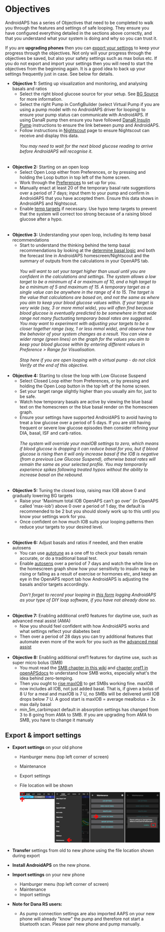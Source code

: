 # Objectives

AndroidAPS has a series of Objectives that need to be completed to walk you through the features and settings of safe looping.  They ensure you have configured everything detailed in the sections above correctly, and that you understand what your system is doing and why so you can trust it.

If you are <b>upgrading phones</b> then you can [export your settings](../Usage/Objectives.md#export-import-settings) to keep your progress through the objectives. Not only will your progress through the objectives be saved, but also your safety settings such as max bolus etc.  If you do not export and import your settings then you will need to start the objectives from the beginning again.  It is a good idea to back up your settings frequently just in case. See below for details.
 
* **Objective 1:** Setting up visualization and monitoring, and analysing basals and ratios
  * Select the right blood glucose source for your setup.  See [BG Source](../Configuration/BG-Source.md) for more information.
  * Select the right Pump in ConfigBuilder (select Virtual Pump if you are using a pump model with no AndroidAPS driver for looping) to ensure your pump status can communicate with AndroidAPS.  If using DanaR pump then ensure you have followed [DanaR Insulin Pump](../Configuration/DanaR-Insulin-Pump.md) instructions to ensure the link between pump and AndroidAPS.
  * Follow instructions in [Nightscout](../Installing-AndroidAPS/Nightscout.md) page to ensure Nightscout can receive and display this data.
<br>&nbsp;<br>_You may need to wait for the next blood glucose reading to arrive before AndroidAPS will recognise it._
<br>&nbsp;<br> 
* **Objective 2:** Starting on an open loop
  * Select Open Loop either from Preferences, or by pressing and holding the Loop button in top left of the home screen.
  * Work through the [Preferences](../Configuration/Preferences.md) to set up for you.
  * Manually enact at least 20 of the temporary basal rate suggestions over a period of 7 days; input them to your pump and confirm in AndroidAPS that you have accepted them.  Ensure this data shows in AndroidAPS and Nightscout.
  * Enable [temp targets](../Usage/temptarget.html) if necessary. Use hypo temp targets to prevent that the system will correct too strong because of a raising blood glucose after a hypo. 
<br>&nbsp;<br> 
* **Objective 3:** Understanding your open loop, including its temp basal recommendations
  * Start to understand the thinking behind the temp basal recommendations by looking at the [determine basal logic](https://openaps.readthedocs.io/en/latest/docs/While%20You%20Wait%20For%20Gear/Understand-determine-basal.html) and both the forecast line in AndroidAPS homescreen/Nightscout and the summary of outputs from the calculations in your OpenAPS tab.
  <br>&nbsp;<br>_You will want to set your target higher than usual until you are confident in the calculations and settings.  The system allows a low target to be a minimum of 4 or maximum of 10, and a high target to be a minimum of 5 and maximum of 15.  A temporary target as a single value can be anywhere in the range of 4 to 15.  The target is the value that calculations are based on, and not the same as where you aim to keep your blood glucose values within.  If your target is very wide (say, 3 or more mmol wide), you will often find because blood glucose is eventually predicted to be somewhere in that wide range not many fluctuating temporary basal rates are suggested. You may want to experiment with adjusting your targets to be a closer together range (say, 1 or less mmol wide), and observe how the behavior of your system changes as a result.  You can view a wider range (green lines) on the graph for the values you aim to keep your blood glucose within by entering different values in Preference > Range for Visualisation._
  <br>&nbsp;<br>_Stop here if you are open looping with a virtual pump - do not click Verify at the end of this objective._
<br>&nbsp;<br>
* **Objective 4:** Starting to close the loop with Low Glucose Suspend
  * Select Closed Loop either from Preferences, or by pressing and holding the Open Loop button in the top left of the home screen.
  * Set your target range slightly higher than you usually aim for, just to be safe.
  * Watch  how temporary basals are active by viewing the blue basal text on the homescreen or the blue basal render on the homescreen graph.
  * Ensure your settings have supported AndroidAPS to avoid having to treat a low glucose over a period of 5 days.  If you are still having frequent or severe low glucose episodes then consider refining your DIA, basal, ISF and carb ratios.
<br>&nbsp;<br>_The system will override your maxIOB settings to zero, which means if blood glucose is dropping it can reduce basal for you, but if blood glucose is rising then it will only increase basal if the IOB is negative (from a previous Low Glucose Suspend), otherwise basal rates will remain the same as your selected profile.  You may temporarily experience spikes following treated hypos without the ability to increase basal on the rebound._
<br>&nbsp;<br> 
* **Objective 5:** Tuning the closed loop, raising max IOB above 0 and gradually lowering BG targets
  * Raise your 'Maximum total IOB OpenAPS can’t go over' (in OpenAPS called 'max-iob') above 0 over a period of 1 day, the default is recommended to be 2 but you should slowly work up to this until you know your settings work for you.
  * Once confident on how much IOB suits your looping patterns then reduce your targets to your desired level.
<br>&nbsp;<br> 
* **Objective 6:** Adjust basals and ratios if needed, and then enable autosens
  * You can use [autotune](https://openaps.readthedocs.io/en/latest/docs/Customize-Iterate/autotune.html) as a one off to check your basals remain accurate, or do a traditional basal test.
  * Enable [autosens](../Usage/Open-APS-features.md) over a period of 7 days and watch the white line on the homescreen graph show how your sensitivity to insulin may be rising or falling as a result of exercise or hormones etc, and keep an eye in the OpenAPS report tab how AndroidAPS is adjusting the basals and/or targets accordingly.
<br>&nbsp;<br>_Don’t forget to record your looping in [this form](http://bit.ly/nowlooping) logging AndroidAPS as your type of DIY loop software, if you have not already done so._
<br>&nbsp;<br> 
* **Objective 7:** Enabling additional oref0 features for daytime use, such as advanced meal assist (AMA)
  * Now you should feel confident with how AndroidAPS works and what settings reflect your diabetes best
  * Then over a period of 28 days you can try additional features that automate even more of the work for you such as the <a href="../Usage/Open-APS-features.html#advanced-meal-assist-ama">advanced meal assist</a>
<br>&nbsp;<br>
* **Objective 8:** Enabling additional oref1 features for daytime use, such as super micro bolus (SMB)
  * You must read the <a href="../Usage/Open-APS-features.html#super-micro-bolus-smb">SMB chapter in this wiki</a> and [chapter oref1 in openAPSdocs](https://openaps.readthedocs.io/en/latest/docs/Customize-Iterate/oref1.html") to understand how SMB works, especially what's the idea behind zero-temping.
  * Then you ought to <a href="../Usage/Open-APS-features.html#maximum-total-iob-openaps-cant-go-over-openaps-max-iob">rise maxIOB</a> to get SMBs working fine. maxIOB now includes all IOB, not just added basal. That is, if given a bolus of 8 U for a meal and maxIOB is 7 U, no SMBs will be delivered until IOB drops below 7 U. A good start is maxIOB = average mealbolus + 3x max daily basal
  * min_5m_carbimpact default in absorption settings has changed from 3 to 8 going from AMA to SMB. If you are upgrading from AMA to SMB, you have to change it manualy

## Export & import settings

* **Export settings** on your old phone
  * Hamburger menu (top left corner of screen)
  * Maintenance
  * Export settings
  * File location will be shown
  
    ![AAPS export settings](../images/AAPS_ExportSettings.png)
   
* **Transfer** settings from old to new phone using the file location shown during export
* **Install AndroidAPS** on the new phone.
* **Import settings** on your new phone
  * Hamburger menu (top left corner of screen)
  * Maintenance
  * Import settings
* **Note for Dana RS users:**
  * As pump connection settings are also imported AAPS on your new phone will already "know" the pump and therefore not start a bluetooth scan. Please pair new phone and pump manually.

